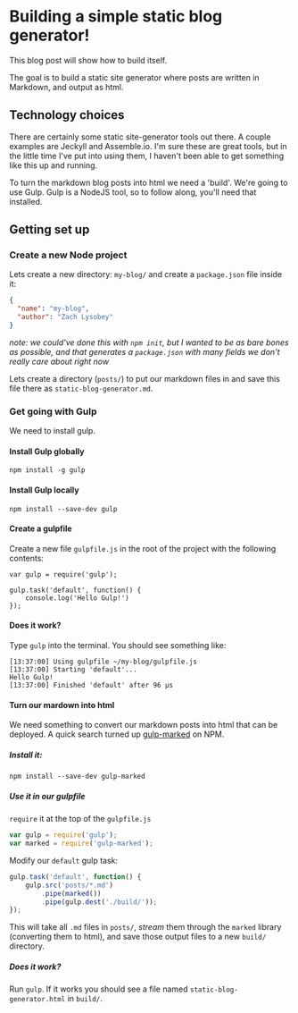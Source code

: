 # Building a simple static blog generator!

This blog post will show how to build itself.

The goal is to build a static site generator where posts are written in Markdown, and output as html.

## Technology choices

There are certainly some static site-generator tools out there. A couple examples are Jeckyll and Assemble.io. I'm sure these are great tools, but in the little time I've put into using them, I haven't been able to get something like this up and running.

To turn the markdown blog posts into html we need a 'build'. We're going to use Gulp. Gulp is a NodeJS tool, so to follow along, you'll need that installed.

## Getting set up

### Create a new Node project

Lets create a new directory: `my-blog/` and create a `package.json` file inside it:

```json
{
  "name": "my-blog",
  "author": "Zach Lysobey"
}
```

*note: we could've done this with `npm init`, but I wanted to be as bare bones as possible, and that generates a `package.json` with many fields we don't really care about right now*

Lets create a directory (`posts/`) to put our markdown files in and save this file there as `static-blog-generator.md`.

### Get going with Gulp

We need to install gulp.

#### Install Gulp globally

```shell
npm install -g gulp
```

#### Install Gulp locally

```shell
npm install --save-dev gulp
```

#### Create a gulpfile

Create a new file `gulpfile.js` in the root of the project with the following contents:

```javscript
var gulp = require('gulp');

gulp.task('default', function() {
    console.log('Hello Gulp!')
});
```

#### Does it work?

Type `gulp` into the terminal. You should see something like:

```
[13:37:00] Using gulpfile ~/my-blog/gulpfile.js
[13:37:00] Starting 'default'...
Hello Gulp!
[13:37:00] Finished 'default' after 96 μs
```

#### Turn our mardown into html

We need something to convert our markdown posts into html that can be deployed. A quick search turned up [gulp-marked](https://www.npmjs.com/package/gulp-marked) on NPM.

##### Install it:

```shell
npm install --save-dev gulp-marked
```

##### Use it in our gulpfile

`require` it at the top of the `gulpfile.js`

```javascript
var gulp = require('gulp');
var marked = require('gulp-marked');
```

Modify our `default` gulp task:

```javascript
gulp.task('default', function() {
    gulp.src('posts/*.md')
        .pipe(marked())
        .pipe(gulp.dest('./build/'));
});
```

This will take all `.md` files in `posts/`, *stream* them through the `marked` library (converting them to html), and save those output files to a new `build/` directory.

##### Does it work?

Run `gulp`. If it works you should see a file named `static-blog-generator.html` in `build/`.
